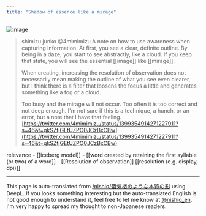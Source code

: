 ```yaml
---
title: "Shadow of essence like a mirage"
---
```



![image](https://gyazo.com/42bf26d5dc21fc2270ae6ed782dd7fc6/thumb/1000)
> shimizu junko @4mimimizu
>  A note on how to use awareness when capturing information. At first, you see a clear, definite outline. By being in a daze, you start to see abstractly, like a cloud. If you keep that state, you will see the essential [[image]] like [[mirage]].
>
>  When creating, increasing the resolution of observation does not necessarily mean making the outline of what you see even clearer, but I think there is a filter that loosens the focus a little and generates something like a fog or a cloud.
>
>  Too busy and the mirage will not occur. Too often it is too correct and not deep enough. I'm not sure if this is a technique, a hunch, or an error, but a note that I have that feeling.
[https://twitter.com/4mimimizu/status/1399354914271227911?s=46&t=gkSZtjGEtUZPO0JCzBxCBw](https://twitter.com/4mimimizu/status/1399354914271227911?s=46&t=gkSZtjGEtUZPO0JCzBxCBw)

relevance
    - [[iceberg model]]
    - [[word created by retaining the first syllable (or two) of a word]]
    - [[Resolution of observation]]   [[resolution (e.g. display, dpi)]]

---
This page is auto-translated from [/nishio/蜃気楼のような本質の影](https://scrapbox.io/nishio/蜃気楼のような本質の影) using DeepL. If you looks something interesting but the auto-translated English is not good enough to understand it, feel free to let me know at [@nishio_en](https://twitter.com/nishio_en). I'm very happy to spread my thought to non-Japanese readers.